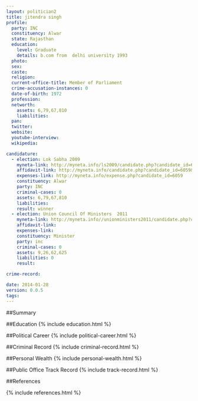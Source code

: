 ```yaml
---
layout: politician2
title: jitendra singh
profile: 
  party: INC
  constituency: Alwar
  state: Rajasthan
  education: 
    level: Graduate
    details: b.com from  delhi university 1993
  photo: 
  sex: 
  caste: 
  religion: 
  current-office-title: Member of Parliament
  crime-accusation-instances: 0
  date-of-birth: 1972
  profession: 
  networth: 
    assets: 6,79,67,810
    liabilities: 
  pan: 
  twitter: 
  website: 
  youtube-interview: 
  wikipedia: 

candidature: 
  - election: Lok Sabha 2009
    myneta-link: http://myneta.info/ls2009/candidate.php?candidate_id=6059
    affidavit-link: http://myneta.info/candidate.php?candidate_id=6059&scan=original
    expenses-link: http://myneta.info/expense.php?candidate_id=6059
    constituency: Alwar 
    party: INC
    criminal-cases: 0
    assets: 6,79,67,810
    liabilities: 
    result: winner 
  - election: Union Council Of Ministers  2011
    myneta-link: http://myneta.info//unionministers2011/candidate.php?candidate_id=75
    affidavit-link: 
    expenses-link: 
    constituency: Minister 
    party: inc
    criminal-cases: 0
    assets: 9,26,62,625
    liabilities: 0
    result:  

crime-record: 

date: 2014-01-28
version: 0.0.5
tags: 
---
```

##Summary


##Education
{% include education.html %}


##Political Career
{% include political-career.html %}


##Criminal Record
{% include criminal-record.html %}


##Personal Wealth
{% include personal-wealth.html %}


##Public Office Track Record
{% include track-record.html %}


##References


{% include references.html %}